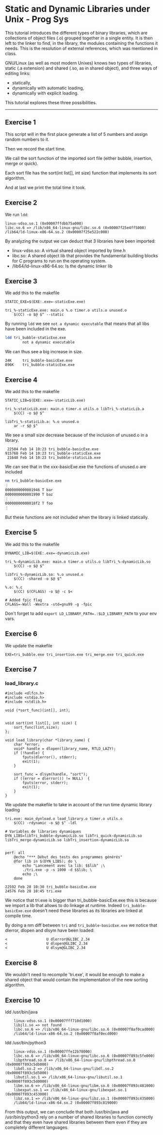 # Static and Dynamic Libraries under Unix - Prog Sys

This tutorial introduces the different types of binary libraries, which are collections of object files (.o) grouped together in a single entity. It is then left to the linker to find, in the library, the modules containing the functions it needs. This is the resolution of external references, which was mentioned in class.

GNU/Linux (as well as most modern Unixes) knows two types of libraries, static (.a extension) and shared (.so, as in shared object), and three ways of editing links:
- statically,
- dynamically with automatic loading,
- dynamically with explicit loading.

This tutorial explores these three possibilities.

---


## Exercise 1

This script will in the first place generate a list of 5 numbers and assign random numbers to it.

Then we record the start time.

We call the sort function of the imported sort file (either bubble, insertion, merge or quick).

Each sort file has the sort(int list[], int size) function that implements its sort algorithm.

And at last we print the total time it took.

## Exercise 2

We run `ldd`:
```
linux-vdso.so.1 (0x00007ffdbb75a000)
libc.so.6 => /lib/x86_64-linux-gnu/libc.so.6 (0x00007f25e4ff5000)
/lib64/ld-linux-x86-64.so.2 (0x00007f25e522c000)
```

By analyzing the output we can deduct that 3 libraries have been imported:
- linux-vdso.so: A virtual shared object imported by time.h
- libc.so: A shared object lib that provides the fundamental building blocks for C programs to run on the operating system.
- /lib64/ld-linux-x86-64.so: Is the dynamic linker lib

## Exercise 3

We add this to the makefile
```makefile=
STATIC_EXE=$(EXE:.exe=-staticExe.exe)

tri_%-staticExe.exe: main.o %.o timer.o utils.o unused.o
	$(CC) -o $@ $^ --static
```


By running `ldd` we see `not a dynamic executable` that means that all libs have been included in the exe.

```bash
ldd tri_bubble-staticExe.exe 
        not a dynamic executable
```

We can thus see a big increase in size.
```
24K     tri_bubble-basicExe.exe
896K    tri_bubble-staticExe.exe
```


## Exercise 4

We add this to the makefile

```makefile=
STATIC_LIB=$(EXE:.exe=-staticLib.exe)

tri_%-staticLib.exe: main.o timer.o utils.o libTri_%-staticLib.a
	$(CC) -o $@ $^

libTri_%-staticLib.a: %.o unused.o
	ar -r $@ $^
```

We see a small size decrease because of the inclusion of unused.o in a library.
```
 22504 Feb 14 10:23 tri_bubble-basicExe.exe
915768 Feb 14 10:23 tri_bubble-staticExe.exe
 21640 Feb 14 10:23 tri_bubble-staticLib.exe
```

We can see that in the xxx-basicExe.exe the functions of unused.o are included
```bash
nm tri_bubble-basicExe.exe 
⋮
0000000000001946 T bar
0000000000001990 T baz
⋮
00000000000018f2 T foo
⋮
```
But these functions are not included when the library is linked statically.


## Exercise 5

We add this to the makefile

```makefile=
DYNAMIC_LIB=$(EXE:.exe=-dynamicLib.exe)

tri_%-dynamicLib.exe: main.o timer.o utils.o libTri_%-dynamicLib.so
    $(CC) -o $@ $^

libTri_%-dynamicLib.so: %.o unused.o
    $(CC) -shared -o $@ $^

%.o: %.c
    $(CC) $(CFLAGS) -o $@ -c $<

# Added fpic flag
CFLAGS=-Wall -Wextra -std=gnu99 -g -fpic
```

Don't forget to add `export LD_LIBRARY_PATH=.:$LD_LIBRARY_PATH` to your env vars.

## Exercise 6

We update the makefile

```makefile=
EXE=tri_bubble.exe tri_insertion.exe tri_merge.exe tri_quick.exe
```

## Exercise 7

### load_library.c

```c=
#include <dlfcn.h>
#include <stdio.h>
#include <stdlib.h>

void (*sort_func)(int[], int);


void sort(int list[], int size) {
    sort_func(list,size);
};

void load_library(char *library_name) {
    char *error;
    void* handle = dlopen(library_name, RTLD_LAZY);
    if (!handle) {
        fputs(dlerror(), stderr);
        exit(1);
    }

    sort_func = dlsym(handle, "sort");
    if ((error = dlerror()) != NULL)  {
        fputs(error, stderr);
        exit(1);
    }
}
```

We update the makefile to take in account of the run time dynamic library loading
```makefile=
tri.exe: main_dynload.o load_library.o timer.o utils.o
	$(CC) -rdynamic -o $@ $^ -ldl

# Variables de libraries dynamiques
DYN_LIBS=libTri_bubble-dynamicLib.so libTri_quick-dynamicLib.so libTri_merge-dynamicLib.so libTri_insertion-dynamicLib.so


perf: all
    @echo "*** Début des tests des programmes générés"
    @for lib in $(DYN_LIBS); do \
        echo "Lancement avec la lib: $$lib" ;\
        ./tri.exe -p -s 1000 -d $$lib; \
        echo ;\
    done
```


```
22592 Feb 28 10:30 tri_bubble-basicExe.exe
24576 Feb 28 10:45 tri.exe
```
We notice that tri.exe is bigger than tri_bubble-basicExe.exe this is because we import a lib that allows to do linkage at runtime. Indeed `tri_bubble-basicExe.exe` doesn't need these libraries as its libraries are linked at compile time.

By doing a nm diff between `tri` and `tri_bubble-basicExe.exe` we notice that dlerror, dlopen and dlsym have been loaded:
```
<                  U dlerror@GLIBC_2.34                    
<                  U dlopen@GLIBC_2.34                     
<                  U dlsym@GLIBC_2.34 
```

## Exercise 8

We wouldn't need to recompile 'tri.exe', it would be enough to make a shared object that would contain the implementation of the new sorting algorithm.

## Exercise 10

ldd /usr/bin/java
```
    linux-vdso.so.1 (0x00007fff710d1000)
    libjli.so => not found
    libc.so.6 => /lib/x86_64-linux-gnu/libc.so.6 (0x00007f8af0cad000)
    /lib64/ld-linux-x86-64.so.2 (0x00007f8af0ecd000)
```

ldd /usr/bin/python3
```
    linux-vdso.so.1 (0x00007ffe12b78000)
    libc.so.6 => /lib/x86_64-linux-gnu/libc.so.6 (0x00007f893c5fe000)
    libpthread.so.0 => /lib/x86_64-linux-gnu/libpthread.so.0 (0x00007f893c5db000)
    libdl.so.2 => /lib/x86_64-linux-gnu/libdl.so.2 (0x00007f893c5d5000)
    libutil.so.1 => /lib/x86_64-linux-gnu/libutil.so.1 (0x00007f893c5d0000)
    libm.so.6 => /lib/x86_64-linux-gnu/libm.so.6 (0x00007f893c481000)
    libexpat.so.1 => /lib/x86_64-linux-gnu/libexpat.so.1 (0x00007f893c453000)
    libz.so.1 => /lib/x86_64-linux-gnu/libz.so.1 (0x00007f893c435000)
    /lib64/ld-linux-x86-64.so.2 (0x00007f893c819000)
```

From this output, we can conclude that both /usr/bin/java and /usr/bin/python3 rely on a number of shared libraries to function correctly and that they even have shared libraries between them even if they are completely different languages.